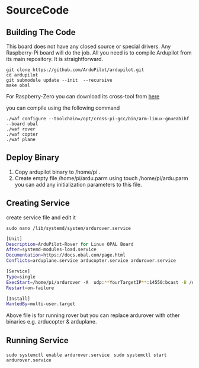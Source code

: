 # SourceCode


## Building The Code

This board does not have any closed source or special drivers. Any Raspberry-Pi board will do the job. All you need is to compile Ardupilot from its main repository. It is straightforward.





    git clone https://github.com/ArduPilot/ardupilot.git
    cd ardupilot 
    git submodule update --init  --recursive
    make obal

For Raspberry-Zero you can download its cross-tool from [here](https://sourceforge.net/projects/raspberry-pi-cross-compilers/files/Raspberry%20Pi%20GCC%20Cross-Compiler%20Toolchains/Buster/GCC%2010.2.0/Raspberry%20Pi%201%2C%20Zero/)


you can compile using the following command


    ./waf configure --toolchain=/opt/cross-pi-gcc/bin/arm-linux-gnueabihf --board obal
    ./waf rover
    ./waf copter
    ./waf plane




## Deploy Binary

1. Copy ardupilot binary to /home/pi .
2. Create empty file /home/pi/ardu.parm using touch /home/pi/ardu.parm you can add any initialization parameters to this file.




## Creating Service

create service file and edit it

`sudo nano /lib/systemd/system/ardurover.service
`



```bash
[Unit]
Description=ArduPilot-Rover for Linux OPAL Board
After=systemd-modules-load.service
Documentation=https://docs.obal.com/page.html
Conflicts=arduplane.service arducopter.service ardurover.service

[Service]
Type=single
ExecStart=/home/pi/ardurover -A  udp:**YourTargetIP**:14550:bcast -B /dev/serial0
Restart=on-failure

[Install]
WantedBy=multi-user.target

```

Above file is for running rover but you can replace ardurover with other binaries e.g. arducopter & arduplane.


## Running Service

`sudo systemctl enable ardurover.service
`
`sudo systemctl start ardurover.service
`

